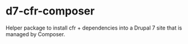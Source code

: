 # d7-cfr-composer
Helper package to install cfr + dependencies into a Drupal 7 site that is managed by Composer.
